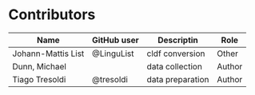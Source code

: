# Contributors

Name               | GitHub user | Descriptin |Role
---                | ---         | --- | ---
Johann-Mattis List | @LinguList  | cldf conversion | Other 
Dunn, Michael | | data collection | Author
Tiago Tresoldi | @tresoldi | data preparation | Author
